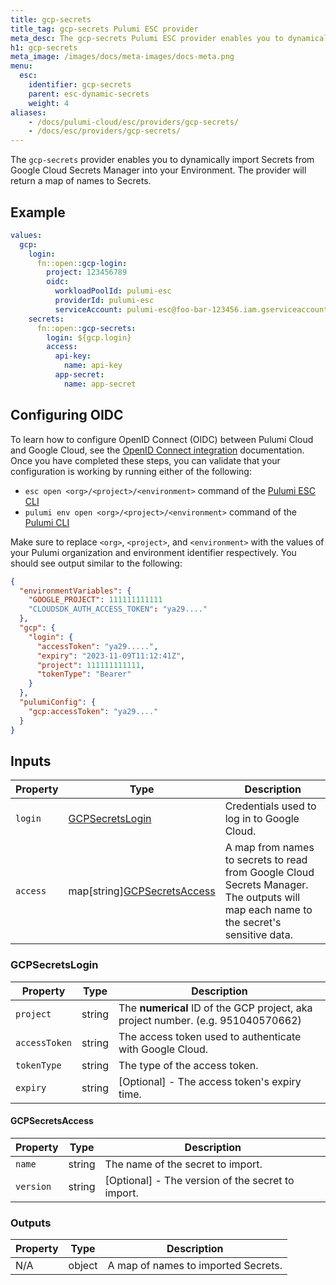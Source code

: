 ```yaml
---
title: gcp-secrets
title_tag: gcp-secrets Pulumi ESC provider
meta_desc: The gcp-secrets Pulumi ESC provider enables you to dynamically import secrets from Google Cloud Secrets Manager into your environment.
h1: gcp-secrets
meta_image: /images/docs/meta-images/docs-meta.png
menu:
  esc:
    identifier: gcp-secrets
    parent: esc-dynamic-secrets
    weight: 4
aliases:
    - /docs/pulumi-cloud/esc/providers/gcp-secrets/
    - /docs/esc/providers/gcp-secrets/
---
```


The `gcp-secrets` provider enables you to dynamically import Secrets from Google Cloud Secrets Manager into your Environment. The provider will return a map of names to Secrets.

## Example

```yaml
values:
  gcp:
    login:
      fn::open::gcp-login:
        project: 123456789
        oidc:
          workloadPoolId: pulumi-esc
          providerId: pulumi-esc
          serviceAccount: pulumi-esc@foo-bar-123456.iam.gserviceaccount.com
    secrets:
      fn::open::gcp-secrets:
        login: ${gcp.login}
        access:
          api-key:
            name: api-key
          app-secret:
            name: app-secret
```

## Configuring OIDC

To learn how to configure OpenID Connect (OIDC) between Pulumi Cloud and Google Cloud, see the [OpenID Connect integration](/docs/pulumi-cloud/oidc/provider/gcp/) documentation. Once you have completed these steps, you can validate that your configuration is working by running either of the following:

* `esc open <org>/<project>/<environment>` command of the [Pulumi ESC CLI](/docs/esc-cli/)
* `pulumi env open <org>/<project>/<environment>` command of the [Pulumi CLI](/docs/install/)

Make sure to replace `<org>`, `<project>`, and `<environment>` with the values of your Pulumi organization and environment identifier respectively. You should see output similar to the following:

```json
{
  "environmentVariables": {
    "GOOGLE_PROJECT": 111111111111
    "CLOUDSDK_AUTH_ACCESS_TOKEN": "ya29...."
  },
  "gcp": {
    "login": {
      "accessToken": "ya29.....",
      "expiry": "2023-11-09T11:12:41Z",
      "project": 111111111111,
      "tokenType": "Bearer"
    }
  },
  "pulumiConfig": {
    "gcp:accessToken": "ya29...."
  }
}
```

## Inputs

| Property | Type                                             | Description                                                                                                                           |
|----------|--------------------------------------------------|---------------------------------------------------------------------------------------------------------------------------------------|
| `login`  | [GCPSecretsLogin](#gcpsecretslogin)              | Credentials used to log in to Google Cloud.                                                                                           |
| `access` | map[string][GCPSecretsAccess](#gcpsecretsaccess) | A map from names to secrets to read from Google Cloud Secrets Manager. The outputs will map each name to the secret's sensitive data. |

### GCPSecretsLogin

| Property      | Type   | Description                                                                      |
|---------------|--------|----------------------------------------------------------------------------------|
| `project`     | string | The **numerical** ID of the GCP project, aka project number. (e.g. 951040570662) |
| `accessToken` | string | The access token used to authenticate with Google Cloud.                         |
| `tokenType`   | string | The type of the access token.                                                    |
| `expiry`      | string | [Optional] - The access token's expiry time.                                     |

#### GCPSecretsAccess

| Property       | Type   | Description                                       |
|----------------|--------|---------------------------------------------------|
| `name`         | string | The name of the secret to import.                 |
| `version`      | string | [Optional] - The version of the secret to import. |

### Outputs

| Property | Type   | Description                         |
|----------|--------|-------------------------------------|
| N/A      | object | A map of names to imported Secrets. |
